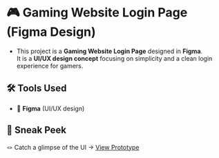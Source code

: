 # 🎮 Gaming Website Login Page (Figma Design)
- This project is a **Gaming Website Login Page** designed in **Figma**.  
It is a **UI/UX design concept** focusing on simplicity and a clean login experience for gamers.

## 🛠️ Tools Used  
- 🎨 **Figma** (UI/UX design)  

## 🔮 Sneak Peek  
🪢 Catch a glimpse of the UI → [View Prototype](https://www.figma.com/design/Pe8ZHpL2uvwLijpdf0jVFR/GAMING-WEBSITE?node-id=0-1&t=smeFZLvGOZ2ZoiZ6-1)  

